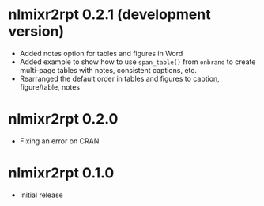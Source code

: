 # nlmixr2rpt 0.2.1 (development version)

* Added notes option for tables and figures in Word
* Added example to show how to use `span_table()` from `onbrand` to create multi-page tables with notes, consistent captions, etc.
* Rearranged the default order in tables and figures to caption, figure/table, notes

# nlmixr2rpt 0.2.0

* Fixing an error on CRAN 

# nlmixr2rpt 0.1.0

* Initial release
